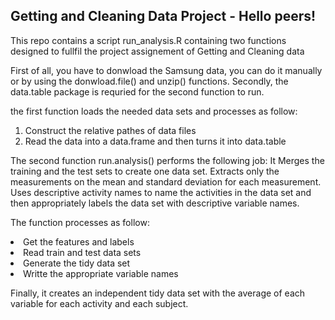 ## Getting and Cleaning Data Project - Hello peers!

This repo contains a script run_analysis.R containing two functions 
designed to fullfil the project assignement of Getting and Cleaning data

First of all, you have to donwload the Samsung data, you can do it manually or by using the donwload.file() and unzip() functions.
Secondly, the data.table package is requried for the second function to run.

the first function loads the needed data sets and processes as follow:
  1) Construct the relative pathes of data files
  2) Read the data into a data.frame and then turns it into data.table

The second function run.analysis() performs the following job:
  It Merges the training and the test sets to create one data set.
  Extracts only the measurements on the mean and standard deviation for each measurement. 
  Uses descriptive activity names to name the activities in the data set and then
  appropriately labels the data set with descriptive variable names.
  
  The function processes as follow:
 <li> Get the features and labels
 <li> Read train and test data sets
 <li> Generate the tidy data set
 <li> Writte the appropriate variable names
  
  Finally, it creates an independent tidy data set with the average of each variable for each activity and each subject.

